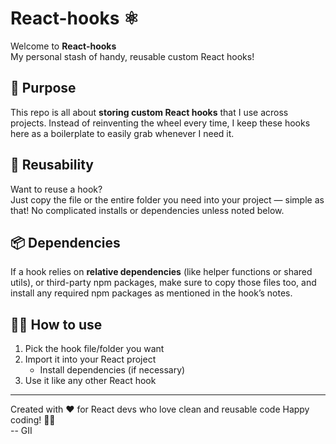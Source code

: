 # React-hooks ⚛️

Welcome to **React-hooks**
<br />
My personal stash of handy, reusable custom React hooks!


## 🚀 Purpose

This repo is all about **storing custom React hooks** that I use across projects. 
Instead of reinventing the wheel every time, I keep these hooks here as a boilerplate to easily grab whenever I need it.


## 🔄 Reusability

Want to reuse a hook?  
Just copy the file or the entire folder you need into your project — simple as that! 
No complicated installs or dependencies unless noted below.


## 📦 Dependencies

If a hook relies on **relative dependencies** (like helper functions or shared utils), or third-party npm packages, 
make sure to copy those files too, and install any required npm packages as mentioned in the hook’s notes.


## 👩‍💻 How to use

1. Pick the hook file/folder you want  
2. Import it into your React project
   * Install dependencies (if necessary)
4. Use it like any other React hook  

---

Created with ❤️ for React devs who love clean and reusable code
Happy coding! 🚀✨  
-- GII
